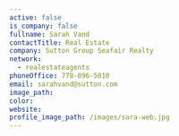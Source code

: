 ```yaml
---
active: false
is_company: false
fullname: Sarah Vand
contactTitle: Real Estate
company: Sutton Group Seafair Realty
network:
  - realestateagents
phoneOffice: 778-896-5010
email: sarahvand@sutton.com
image_path:
color:
website:
profile_image_path: /images/sara-web.jpg
---
```



